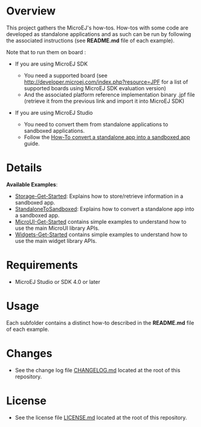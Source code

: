 # Overview
This project gathers the MicroEJ's how-tos. How-tos with some code are developed as standalone applications and as such can be run by following the associated instructions (see **README.md** file of each example).

Note that to run them on board :

* If you are using MicroEJ SDK
	* You need a supported board (see http://developer.microej.com/index.php?resource=JPF for a list of supported boards using MicroEJ SDK evaluation version)
	* And the associated platform reference implementation binary .jpf file (retrieve it from the previous link and import it into MicroEJ SDK)

* If you are using MicroEJ Studio
	* You need to convert them from standalone applications to sandboxed applications.
	* Follow the [How-To convert a standalone app into a sandboxed app](/StandaloneToSandboxed) guide.

# Details
**Available Examples**:
* [Storage-Get-Started](Storage-Get-Started): Explains how to store/retrieve information in a sandboxed app.
* [StandaloneToSandboxed](StandaloneToSandboxed): Explains how to convert a standalone app into a sandboxed app.
* [MicroUI-Get-Started](MicroUI-Get-Started) contains simple examples to understand how to use the main MicroUI library APIs.
* [Widgets-Get-Started](Widgets-Get-Started) contains simple examples to understand how to use the main widget library APIs.

# Requirements
* MicroEJ Studio or SDK 4.0 or later

# Usage
Each subfolder contains a distinct how-to described in the **README.md** file of each example.

# Changes
- See the change log file [CHANGELOG.md](CHANGELOG.md) located at the root of this repository.

# License
- See the license file [LICENSE.md](LICENSE.md) located at the root of this repository.
